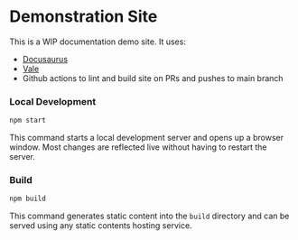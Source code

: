 # Demonstration Site

This is a WIP documentation demo site. It uses:

- [Docusaurus](https://docusaurus.io/)
- [Vale](https://vale.sh/)
- Github actions to lint and build site on PRs and pushes to main branch

### Local Development

```bash
npm start
```

This command starts a local development server and opens up a browser window. Most changes are reflected live without having to restart the server.

### Build

```bash
npm build
```

This command generates static content into the `build` directory and can be served using any static contents hosting service.
